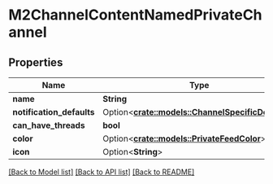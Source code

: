 # M2ChannelContentNamedPrivateChannel

## Properties

Name | Type | Description | Notes
------------ | ------------- | ------------- | -------------
**name** | **String** |  | 
**notification_defaults** | Option<[**crate::models::ChannelSpecificDefaults**](ChannelSpecificDefaults.md)> |  | [optional]
**can_have_threads** | **bool** |  | 
**color** | Option<[**crate::models::PrivateFeedColor**](PrivateFeedColor.md)> |  | [optional]
**icon** | Option<**String**> |  | [optional]

[[Back to Model list]](../README.md#documentation-for-models) [[Back to API list]](../README.md#documentation-for-api-endpoints) [[Back to README]](../README.md)


